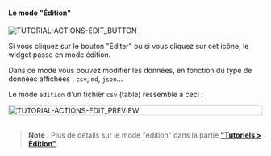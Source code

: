 #### Le mode "Édition"

<div>
  <img
    alt="TUTORIAL-ACTIONS-EDIT_BUTTON"
    src="https://raw.githubusercontent.com/multi-coop/datami-documentation-content/main/images/tutorial/view-btn_edit.png"
    />
</div>

Si vous cliquez sur le bouton "Éditer" ou si vous cliquez sur cet icône, le widget passe en mode édition.

Dans ce mode vous pouvez modifier les données, en fonction du type de données affichées : `csv`, `md`, `json`...

Le mode `édition` d'un fichier `csv` (table) ressemble à ceci :

<div style="border: thin solid lightgrey;">
  <img 
    alt="TUTORIAL-ACTIONS-EDIT_PREVIEW"
    src="https://raw.githubusercontent.com/multi-coop/datami-documentation-content/main/images/tutorial/edition-edit-csv.png"
    />
</div>

<br>

> **Note** : Plus de détails sur le mode "édition" dans la partie **["Tutoriels > Édition"](/tutorial-edition)**.
